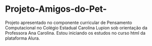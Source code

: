 # Projeto-Amigos-do-Pet-
Projeto apresentado no componente curricular de Pensamento Computacional no Colégio Estadual Carolina Lupion sob orientação da Professora Ana Carolina.
Estou iniciando os estudos no curso html da plataforma Alura.
